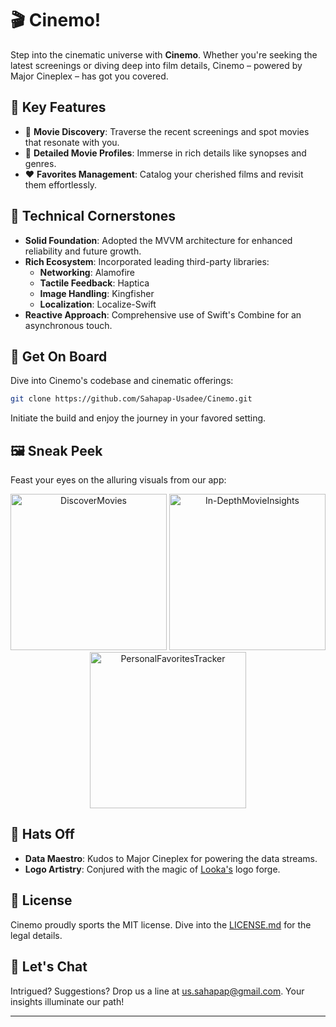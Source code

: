 
# 🎬 Cinemo!

Step into the cinematic universe with **Cinemo**. Whether you're seeking the latest screenings or diving deep into film details, Cinemo – powered by Major Cineplex – has got you covered.

## 🌟 Key Features
- 🎥 **Movie Discovery**: Traverse the recent screenings and spot movies that resonate with you.
- 📘 **Detailed Movie Profiles**: Immerse in rich details like synopses and genres.
- ❤️ **Favorites Management**: Catalog your cherished films and revisit them effortlessly.

## 🔧 Technical Cornerstones
- **Solid Foundation**: Adopted the MVVM architecture for enhanced reliability and future growth.
- **Rich Ecosystem**: Incorporated leading third-party libraries:
  - **Networking**: Alamofire
  - **Tactile Feedback**: Haptica
  - **Image Handling**: Kingfisher
  - **Localization**: Localize-Swift
- **Reactive Approach**: Comprehensive use of Swift's Combine for an asynchronous touch.

## 🚀 Get On Board

Dive into Cinemo's codebase and cinematic offerings:

```bash
git clone https://github.com/Sahapap-Usadee/Cinemo.git
```
Initiate the build and enjoy the journey in your favored setting.

## 🖼 Sneak Peek

Feast your eyes on the alluring visuals from our app:
<p align="middle">
  <img src="https://github.com/Sahapap-Usadee/Cinemo/assets/56621744/7daed75d-edee-4fe8-83e1-63d22d0b6b48" alt="DiscoverMovies" width="250"/>
  <img src="https://github.com/Sahapap-Usadee/Cinemo/assets/56621744/135037fc-9e1a-4519-9241-3ab31ee94d8b" alt="In-DepthMovieInsights" width="250"/>
  <img src="https://github.com/Sahapap-Usadee/Cinemo/assets/56621744/31d0c8ca-635e-4026-b4a7-7071cb3f370c" alt="PersonalFavoritesTracker" width="250"/>
</p>

## 👏 Hats Off
- **Data Maestro**: Kudos to Major Cineplex for powering the data streams.
- **Logo Artistry**: Conjured with the magic of [Looka's](https://looka.com/free-logo-maker/) logo forge.

## 📜 License

Cinemo proudly sports the MIT license. Dive into the [LICENSE.md](LICENSE.md) for the legal details.

## 💌 Let's Chat

Intrigued? Suggestions? Drop us a line at us.sahapap@gmail.com. Your insights illuminate our path!

---
